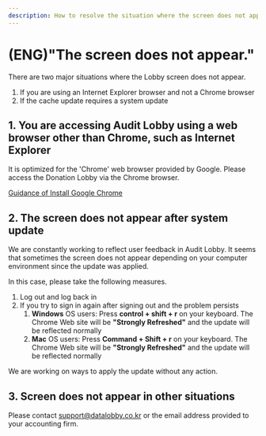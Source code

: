 ```yaml
---
description: How to resolve the situation where the screen does not appear.
---
```


# \(ENG\)"The screen does not appear."

There are two major situations where the Lobby screen does not appear. 

1. If you are using an Internet Explorer browser and not a Chrome browser
2. If the cache update requires a system update

## 1.  You are accessing Audit Lobby using a web browser other than Chrome, such as Internet Explorer

It is optimized for the 'Chrome' web browser provided by Google. Please access the Donation Lobby via the Chrome browser.

[Guidance of Install Google Chrome](../undefined-2/setup/0.-2/)

## 2. The screen does not appear after system update

We are constantly working to reflect user feedback in Audit Lobby. It seems that sometimes the screen does not appear depending on your computer environment since the update was applied.

In this case, please take the following measures. 

1. Log out and log back in
2. If you try to sign in again after signing out and the problem persists
   1. **Windows** OS users: Press **control + shift + r** on your keyboard. The Chrome Web site will be **"Strongly Refreshed"** and the update will be reflected normally
   2. **Mac** OS users: Press **Command + Shift + r** on your keyboard. The Chrome Web site will be **"Strongly Refreshed"** and the update will be reflected normally

We are working on ways to apply the update without any action.

## 3. Screen does not appear in other situations

Please contact support@datalobby.co.kr or the email address provided to your accounting firm.

